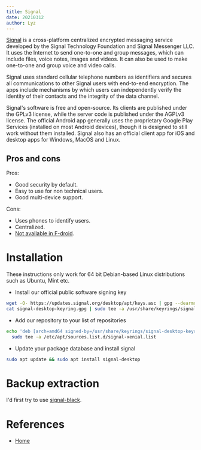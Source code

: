 ```yaml
---
title: Signal
date: 20210312
author: Lyz
---
```


[Signal](https://en.wikipedia.org/wiki/Signal_%28software%29) is
a cross-platform centralized encrypted messaging service developed by the Signal
Technology Foundation and Signal Messenger LLC. It uses the Internet to send
one-to-one and group messages, which can include files, voice notes, images and
videos. It can also be used to make one-to-one and group voice and video
calls.

Signal uses standard cellular telephone numbers as identifiers and secures all
communications to other Signal users with end-to-end encryption. The apps
include mechanisms by which users can independently verify the identity of their
contacts and the integrity of the data channel.

Signal's software is free and open-source. Its clients are published under the
GPLv3 license, while the server code is published under the AGPLv3
license. The official Android app generally uses the proprietary Google Play
Services (installed on most Android devices), though it is designed to still
work without them installed. Signal also has an official client app for iOS and
desktop apps for Windows, MacOS and Linux.

## Pros and cons

Pros:

* Good security by default.
* Easy to use for non technical users.
* Good multi-device support.

Cons:

* Uses phones to identify users.
* Centralized.
* [Not available in
    F-droid](https://community.signalusers.org/t/wiki-signal-android-app-on-f-droid-store-f-droid-status/28581).

# Installation

These instructions only work for 64 bit Debian-based Linux distributions such as Ubuntu, Mint etc.

* Install our official public software signing key

```bash
wget -O- https://updates.signal.org/desktop/apt/keys.asc | gpg --dearmor > signal-desktop-keyring.gpg
cat signal-desktop-keyring.gpg | sudo tee -a /usr/share/keyrings/signal-desktop-keyring.gpg > /dev/null
```

* Add our repository to your list of repositories

```bash
echo 'deb [arch=amd64 signed-by=/usr/share/keyrings/signal-desktop-keyring.gpg] https://updates.signal.org/desktop/apt xenial main' |\
  sudo tee -a /etc/apt/sources.list.d/signal-xenial.list
```

* Update your package database and install signal

```bash
sudo apt update && sudo apt install signal-desktop
```
# Backup extraction

I'd first try to use [signal-black](https://github.com/xeals/signal-back).

# References

* [Home]()
